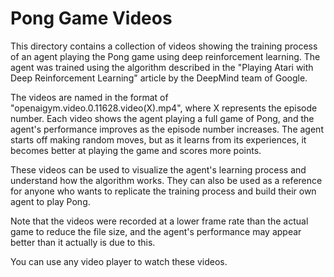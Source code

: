 
# Pong Game Videos

This directory contains a collection of videos showing the training process of an agent playing the Pong game using deep reinforcement learning. The agent was trained using the algorithm described in the "Playing Atari with Deep Reinforcement Learning" article by the DeepMind team of Google.

The videos are named in the format of "openaigym.video.0.11628.video(X).mp4", where X represents the episode number. Each video shows the agent playing a full game of Pong, and the agent's performance improves as the episode number increases. The agent starts off making random moves, but as it learns from its experiences, it becomes better at playing the game and scores more points.

These videos can be used to visualize the agent's learning process and understand how the algorithm works. They can also be used as a reference for anyone who wants to replicate the training process and build their own agent to play Pong.

Note that the videos were recorded at a lower frame rate than the actual game to reduce the file size, and the agent's performance may appear better than it actually is due to this.

You can use any video player to watch these videos.
